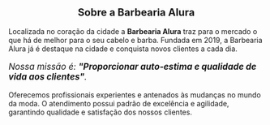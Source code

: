
<head>
    <meta charset="UTF-8">
    <title>Barbearia Alura</title>
 <style>

        p{
        
            text-align: center

        }
</style>
</head>

<body>
<head>

<h2 style="text-align: center; font-size: 20px">Sobre a Barbearia Alura</h2>

<p>Localizada no coração da cidade a <strong>Barbearia Alura</strong> traz para o mercado o que há de melhor para o seu cabelo e barba. 
Fundada em 2019, a Barbearia Alura já é destaque na cidade e conquista novos clientes a cada dia.</p>

<p style="font-size: 17px"><em>Nossa missão é: <strong>"Proporcionar auto-estima e qualidade de vida aos clientes"</strong>.</em></p>

<p>Oferecemos profissionais experientes e antenados às mudanças no mundo da moda. 
O atendimento possui padrão de excelência e agilidade, garantindo qualidade e satisfação dos nossos clientes.</p>

</body>
</head>
